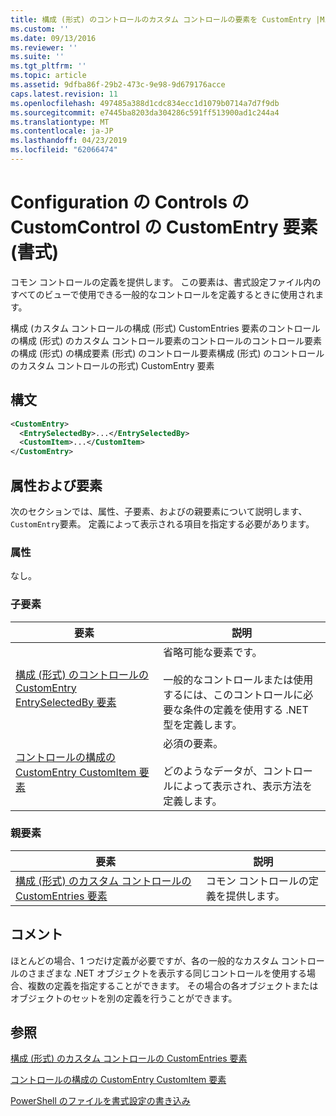 ```yaml
---
title: 構成 (形式) のコントロールのカスタム コントロールの要素を CustomEntry |Microsoft Docs
ms.custom: ''
ms.date: 09/13/2016
ms.reviewer: ''
ms.suite: ''
ms.tgt_pltfrm: ''
ms.topic: article
ms.assetid: 9dfba86f-29b2-473c-9e98-9d679176acce
caps.latest.revision: 11
ms.openlocfilehash: 497485a388d1cdc834ecc1d1079b0714a7d7f9db
ms.sourcegitcommit: e7445ba8203da304286c591ff513900ad1c244a4
ms.translationtype: MT
ms.contentlocale: ja-JP
ms.lasthandoff: 04/23/2019
ms.locfileid: "62066474"
---
```

# <a name="customentry-element-for-customcontrol-for-controls-for-configuration-format"></a>Configuration の Controls の CustomControl の CustomEntry 要素 (書式)

コモン コントロールの定義を提供します。 この要素は、書式設定ファイル内のすべてのビューで使用できる一般的なコントロールを定義するときに使用されます。

構成 (カスタム コントロールの構成 (形式) CustomEntries 要素のコントロールの構成 (形式) のカスタム コントロール要素のコントロールのコントロール要素の構成 (形式) の構成要素 (形式) のコントロール要素構成 (形式) のコントロールのカスタム コントロールの形式) CustomEntry 要素

## <a name="syntax"></a>構文

```xml
<CustomEntry>
  <EntrySelectedBy>...</EntrySelectedBy>
  <CustomItem>...</CustomItem>
</CustomEntry>

```

## <a name="attributes-and-elements"></a>属性および要素

次のセクションでは、属性、子要素、およびの親要素について説明します、`CustomEntry`要素。 定義によって表示される項目を指定する必要があります。

### <a name="attributes"></a>属性

なし。

### <a name="child-elements"></a>子要素

|要素|説明|
|-------------|-----------------|
|[構成 (形式) のコントロールの CustomEntry EntrySelectedBy 要素](./entryselectedby-element-for-customentry-for-controls-for-configuration-format.md)|省略可能な要素です。<br /><br /> 一般的なコントロールまたは使用するには、このコントロールに必要な条件の定義を使用する .NET 型を定義します。|
|[コントロールの構成の CustomEntry CustomItem 要素](./customitem-element-for-customentry-for-controls-for-configuration-format.md)|必須の要素。<br /><br /> どのようなデータが、コントロールによって表示され、表示方法を定義します。|

### <a name="parent-elements"></a>親要素

|要素|説明|
|-------------|-----------------|
|[構成 (形式) のカスタム コントロールの CustomEntries 要素](./customentries-element-for-customcontrol-for-controls-for-configuration-format.md)|コモン コントロールの定義を提供します。|

## <a name="remarks"></a>コメント

ほとんどの場合、1 つだけ定義が必要ですが、各の一般的なカスタム コントロールのさまざまな .NET オブジェクトを表示する同じコントロールを使用する場合、複数の定義を指定することができます。 その場合の各オブジェクトまたはオブジェクトのセットを別の定義を行うことができます。

## <a name="see-also"></a>参照

[構成 (形式) のカスタム コントロールの CustomEntries 要素](./customentries-element-for-customcontrol-for-controls-for-configuration-format.md)

[コントロールの構成の CustomEntry CustomItem 要素](./customitem-element-for-customentry-for-controls-for-configuration-format.md)

[PowerShell のファイルを書式設定の書き込み](./writing-a-powershell-formatting-file.md)
